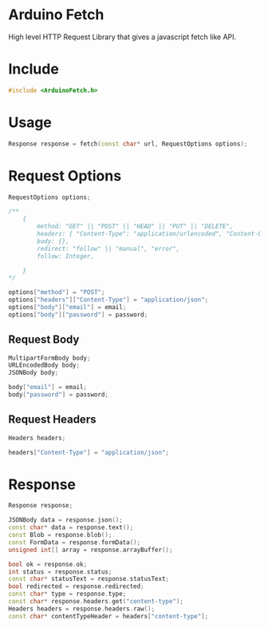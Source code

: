 # Arduino Fetch
High level HTTP Request Library that gives a javascript fetch like API.

# Include

```cpp
#include <ArduinoFetch.h>
```

# Usage

```cpp
Response response = fetch(const char* url, RequestOptions options);
```

# Request Options
```cpp
RequestOptions options;

/**
    {
        method: "GET" || "POST" || "HEAD" || "PUT" || "DELETE",
        headers: { "Content-Type": "application/urlencoded", "Content-Length": Automatic, "Host: FromURL, "User-Agent": "arduino-fetch", "Cookie", "Accept": "* /*", "Connection": "close", "Transfer-Encoding": "chunked" },
        body: {},
        redirect: "follow" || "manual", "error",
        follow: Integer,

    }
*/

options["method"] = "POST";
options["headers"]["Content-Type"] = "application/json";
options["body"]["email"] = email;
options["body"]["password"] = password;
```
## Request Body

```cpp
MultipartFormBody body;
URLEncodedBody body;
JSONBody body;

body["email"] = email;
body["password"] = password;
```

## Request Headers

```cpp
Headers headers;

headers["Content-Type"] = "application/json";
```

# Response

```cpp
Response response;

JSONBody data = response.json();
const char* data = response.text();
const Blob = response.blob();
const FormData = response.formData();
unsigned int[] array = response.arrayBuffer();

bool ok = response.ok;
int status = response.status;
const char* statusText = response.statusText;
bool redirected = response.redirected;
const char* type = response.type;
const char* response.headers.get("content-type");
Headers headers = response.headers.raw();
const char* contentTypeHeader = headers["content-type"];

```
